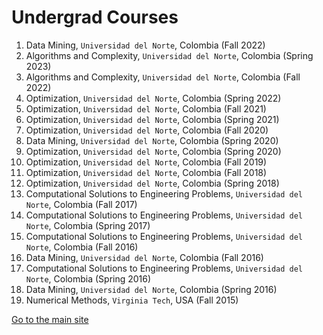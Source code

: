 # Undergrad Courses

1. Data Mining, ``Universidad del Norte``, Colombia (Fall 2022)
2. Algorithms and Complexity, ``Universidad del Norte``, Colombia (Spring 2023)
3. Algorithms and Complexity, ``Universidad del Norte``, Colombia (Fall 2022)
4. Optimization, ``Universidad del Norte``, Colombia (Spring 2022)
5. Optimization, ``Universidad del Norte``, Colombia (Fall 2021)
6. Optimization, ``Universidad del Norte``, Colombia (Spring 2021)
7. Optimization, ``Universidad del Norte``, Colombia (Fall 2020)
8. Data Mining, ``Universidad del Norte``, Colombia (Spring 2020)
9. Optimization, ``Universidad del Norte``, Colombia (Spring 2020)
10. Optimization, ``Universidad del Norte``, Colombia (Fall 2019)
11. Optimization, ``Universidad del Norte``, Colombia (Fall 2018)
12. Optimization, ``Universidad del Norte``, Colombia (Spring 2018)
13. Computational Solutions to Engineering Problems, ``Universidad del Norte``, Colombia (Fall 2017)
14. Computational Solutions to Engineering Problems, ``Universidad del Norte``, Colombia (Spring 2017)
15. Computational Solutions to Engineering Problems, ``Universidad del Norte``, Colombia (Fall 2016)
16. Data Mining, ``Universidad del Norte``, Colombia (Fall 2016)
17. Computational Solutions to Engineering Problems, ``Universidad del Norte``, Colombia (Spring 2016)
18. Data Mining, ``Universidad del Norte``, Colombia (Spring 2016)
19. Numerical Methods, ``Virginia Tech``, USA (Fall 2015)

[Go to the main site](index.md)

